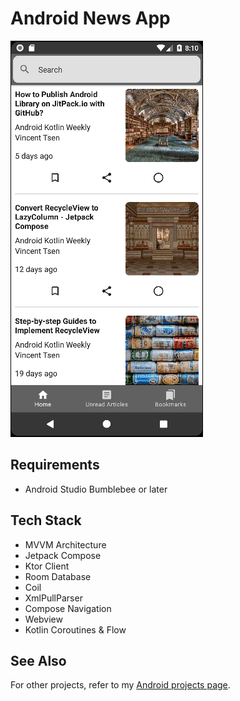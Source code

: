 # Android News App
![](screenshots/Android_News_Overview.gif)

## Requirements
- Android Studio Bumblebee or later

## Tech Stack
- MVVM Architecture
- Jetpack Compose
- Ktor Client
- Room Database
- Coil
- XmlPullParser
- Compose Navigation
- Webview
- Kotlin Coroutines & Flow

## See Also
For other projects, refer to my [Android projects page](https://vtsen.hashnode.dev/projects).
